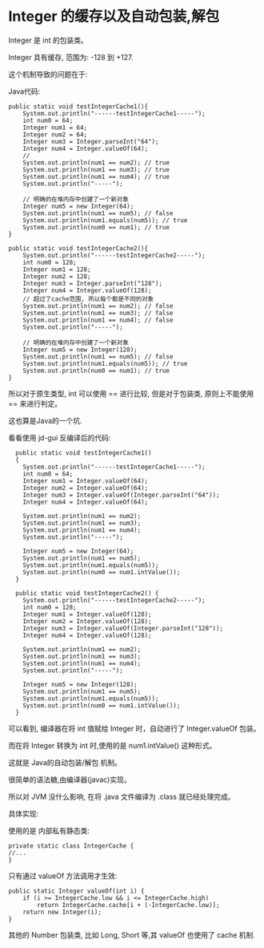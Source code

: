 # Integer 的缓存以及自动包装,解包

Integer 是 int 的包装类。

Integer 具有缓存, 范围为: -128 到 +127.

这个机制导致的问题在于:

Java代码:

    public static void testIntegerCache1(){
        System.out.println("------testIntegerCache1-----");
        int num0 = 64;
        Integer num1 = 64;
        Integer num2 = 64;
        Integer num3 = Integer.parseInt("64");
        Integer num4 = Integer.valueOf(64);
        //
        System.out.println(num1 == num2); // true
        System.out.println(num1 == num3); // true
        System.out.println(num1 == num4); // true
        System.out.println("-----");

        // 明确的在堆内存中创建了一个新对象
        Integer num5 = new Integer(64);
        System.out.println(num1 == num5); // false
        System.out.println(num1.equals(num5)); // true
        System.out.println(num0 == num1); // true
    }

    public static void testIntegerCache2(){
        System.out.println("------testIntegerCache2-----");
        int num0 = 128;
        Integer num1 = 128;
        Integer num2 = 128;
        Integer num3 = Integer.parseInt("128");
        Integer num4 = Integer.valueOf(128);
        // 超过了cache范围, 所以每个都是不同的对象
        System.out.println(num1 == num2); // false
        System.out.println(num1 == num3); // false
        System.out.println(num1 == num4); // false
        System.out.println("-----");

        // 明确的在堆内存中创建了一个新对象
        Integer num5 = new Integer(128);
        System.out.println(num1 == num5); // false
        System.out.println(num1.equals(num5)); // true
        System.out.println(num0 == num1); // true
    }


所以对于原生类型, int 可以使用 == 进行比较, 但是对于包装类, 原则上不能使用 == 来进行判定。

这也算是Java的一个坑. 

看看使用 jd-gui 反编译后的代码:


	  public static void testIntegerCache1()
	  {
	    System.out.println("------testIntegerCache1-----");
	    int num0 = 64;
	    Integer num1 = Integer.valueOf(64);
	    Integer num2 = Integer.valueOf(64);
	    Integer num3 = Integer.valueOf(Integer.parseInt("64"));
	    Integer num4 = Integer.valueOf(64);

	    System.out.println(num1 == num2);
	    System.out.println(num1 == num3);
	    System.out.println(num1 == num4);
	    System.out.println("-----");

	    Integer num5 = new Integer(64);
	    System.out.println(num1 == num5);
	    System.out.println(num1.equals(num5));
	    System.out.println(num0 == num1.intValue());
	  }

	  public static void testIntegerCache2() {
	    System.out.println("------testIntegerCache2-----");
	    int num0 = 128;
	    Integer num1 = Integer.valueOf(128);
	    Integer num2 = Integer.valueOf(128);
	    Integer num3 = Integer.valueOf(Integer.parseInt("128"));
	    Integer num4 = Integer.valueOf(128);

	    System.out.println(num1 == num2);
	    System.out.println(num1 == num3);
	    System.out.println(num1 == num4);
	    System.out.println("-----");

	    Integer num5 = new Integer(128);
	    System.out.println(num1 == num5);
	    System.out.println(num1.equals(num5));
	    System.out.println(num0 == num1.intValue());
	  }




可以看到, 编译器在将 int 值赋给 Integer 时，自动进行了 Integer.valueOf 包装。

而在将 Integer 转换为 int 时,使用的是 num1.intValue() 这种形式。


这就是 Java的自动包装/解包 机制。

很简单的语法糖,由编译器(javac)实现。

所以对 JVM 没什么影响, 在将 .java 文件编译为 .class 就已经处理完成。


具体实现:

使用的是 内部私有静态类:

    private static class IntegerCache {
	//...
    }

只有通过 valueOf 方法调用才生效:


    public static Integer valueOf(int i) {
        if (i >= IntegerCache.low && i <= IntegerCache.high)
            return IntegerCache.cache[i + (-IntegerCache.low)];
        return new Integer(i);
    }


其他的 Number 包装类, 比如 Long, Short 等,其 valueOf 也使用了 cache 机制.
